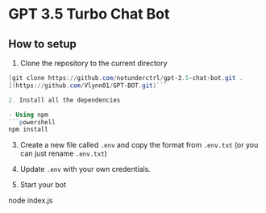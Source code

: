 # GPT 3.5 Turbo Chat Bot
## How to setup

1. Clone the repository to the current directory

```powershell
[git clone https://github.com/notunderctrl/gpt-3.5-chat-bot.git .
](https://github.com/Vlynn01/GPT-BOT.git)```

2. Install all the dependencies

- Using npm
```powershell
npm install
```

3. Create a new file called `.env` and copy the format from `.env.txt` (or you can just rename `.env.txt`)

4. Update `.env` with your own credentials.

5. Start your bot

node index.js
